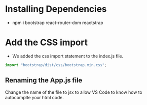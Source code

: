 # Installing Dependencies

- npm i bootstrap react-router-dom reactstrap

# Add the CSS import

- We added the css import statement to the index.js file.

```js
import "bootstrap/dist/css/bootstrap.min.css";
```

## Renaming the App.js file

Change the name of the file to jsx to allow VS Code to know how to autocomplte your html code.
